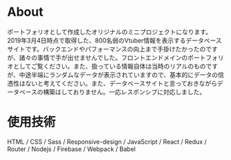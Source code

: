 # About
ポートフォリオとして作成したオリジナルのミニプロジェクトになります。2019年3月4日時点で取得した、800名弱のVtuber情報を表示するデータベースサイトです。バックエンドやパフォーマンスの向上まで手掛けたかったのですが、諸々の事情で手が出せませんでした。フロントエンドメインのポートフォリオとしてご覧ください。また、扱っている情報自体は当時のリアルのものですが、中途半端にランダムなデータが表示されていますので、基本的にデータの信憑性はないと考えてください。また、データベースサイトと言っておきながらデータベースの構築はしておりません。一応レスポンシブに対応しました。

# 使用技術
HTML / CSS / Sass / Responsive-design / JavaScript / React / Redux / Router / Nodejs / Firebase / Webpack / Babel
